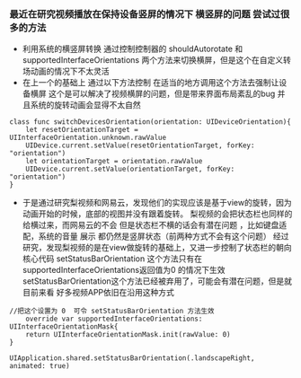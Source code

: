 ### 最近在研究视频播放在保持设备竖屏的情况下  横竖屏的问题 尝试过很多的方法
* 利用系统的横竖屏转换  通过控制控制器的 shouldAutorotate 和 supportedInterfaceOrientations 两个方法来切换横屏，但是这个在自定义转场动画的情况下不太灵活
* 在上一个的基础上 通过以下方法控制 在适当的地方调用这个方法去强制让设备横屏 这个是可以解决了视频横屏的问题，但是带来界面布局紊乱的bug 并且系统的旋转动画会显得不太自然
```
class func switchDevicesOrientation(orientation: UIDeviceOrientation){
    let resetOrientationTarget = UIInterfaceOrientation.unknown.rawValue
    UIDevice.current.setValue(resetOrientationTarget, forKey: "orientation")
    let orientationTarget = orientation.rawValue
    UIDevice.current.setValue(orientationTarget, forKey: "orientation")
}
```
* 于是通过研究梨视频和网易云，发现他们的实现应该是基于view的旋转，因为动画开始的时候，底部的视图并没有跟着旋转。 梨视频的会把状态栏也同样的给横过来，而网易云的不会  但是状态栏不横的话会有潜在问题 ，比如键盘适配，系统的音量 展示  都仍然是竖屏状态（前两种方式不会有这个问题） 经过研究，发现梨视频的是在view做旋转的基础上，又进一步控制了状态栏的朝向  核心代码   setStatusBarOrientation 这个方法只有在 supportedInterfaceOrientations返回值为0 的情况下生效  setStatusBarOrientation这个方法已经被弃用了，可能会有潜在问题，但是就目前来看 好多视频APP依旧在沿用这种方式

```
//把这个设置为 0  可令 setStatusBarOrientation 方法生效
    override var supportedInterfaceOrientations: UIInterfaceOrientationMask{
    return UIInterfaceOrientationMask.init(rawValue: 0)
}

UIApplication.shared.setStatusBarOrientation(.landscapeRight, animated: true)

```


